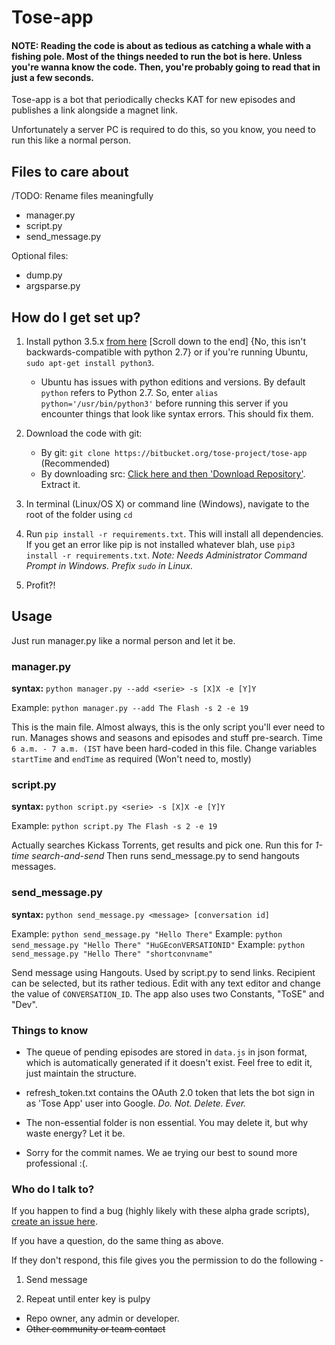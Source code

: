 # Tose-app

#### NOTE: Reading the code is about as tedious as catching a whale with a fishing pole. Most of the things needed to run the bot is here. Unless you're wanna know the code. Then, you're probably going to read that in just a few seconds.

Tose-app is a bot that periodically checks KAT for new episodes and publishes a link alongside a magnet link.

Unfortunately a server PC is required to do this, so you know, you need to run this like a normal person.


## Files to care about

/TODO: Rename files meaningfully

* manager.py
* script.py
* send_message.py

Optional files:

* dump.py
* argsparse.py


## How do I get set up?

1. Install python 3.5.x [from here](https://www.python.org/downloads/release/python-351/) [Scroll down to the end] {No, this isn't backwards-compatible with python 2.7} or if you're running Ubuntu, `sudo apt-get install python3`.
    * Ubuntu has issues with python editions and versions. By default `python` refers to Python 2.7. So, enter `alias python='/usr/bin/python3'` before running this server if you encounter things that look like syntax errors. This should fix them.

2. Download the code with git:
    * By git:
`git clone https://bitbucket.org/tose-project/tose-app` (Recommended)
    * By downloading src: [Click here and then 'Download Repository'](https://bitbucket.org/tose-project/tose-app/downloads). Extract it.

3. In terminal (Linux/OS X) or command line (Windows), navigate to the root of the folder using `cd` 

4. Run `pip install -r requirements.txt`. This will install all dependencies. If you get an error like pip is not installed whatever blah, use `pip3 install -r requirements.txt`. _Note: Needs Administrator Command Prompt in Windows. Prefix `sudo` in Linux._

5. Profit?!


## Usage

Just run manager.py like a normal person and let it be.

### manager.py
**syntax:** `python manager.py --add <serie> -s [X]X -e [Y]Y`

Example: `python manager.py --add The Flash -s 2 -e 19`

This is the main file. Almost always, this is the only script you'll ever need to run. Manages shows and seasons and episodes and stuff pre-search. Time `6 a.m. - 7 a.m. (IST` have been hard-coded in this file. Change variables `startTime` and `endTime` as required (Won't need to, mostly)


### script.py
**syntax:** `python script.py <serie> -s [X]X -e [Y]Y`

Example: `python script.py The Flash -s 2 -e 19`

Actually searches Kickass Torrents, get results and pick one. Run this for _1-time search-and-send_ Then runs send_message.py to send hangouts messages.

### send_message.py
**syntax:** `python send_message.py <message> [conversation id]`

Example: `python send_message.py "Hello There"`
Example: `python send_message.py "Hello There" "HuGEconVERSATIONID"`
Example: `python send_message.py "Hello There" "shortconvname"`

Send message using Hangouts. Used by script.py to send links. Recipient can be selected, but its rather tedious. Edit with any text editor and change the value of `CONVERSATION_ID`. The app also uses two Constants, "ToSE" and "Dev".


### Things to know

* The queue of pending episodes are stored in `data.js` in json format, which is automatically generated if it doesn't exist. Feel free to edit it, just maintain the structure.

* refresh_token.txt contains the OAuth 2.0 token that lets the bot sign in as 'Tose App' user into Google. _Do. Not. Delete. Ever._

* The non-essential folder is non essential. You may delete it, but why waste energy? Let it be.

* Sorry for the commit names. We ae trying our best to sound more professional :(.


### Who do I talk to? ###

If you happen to find a bug (highly likely with these alpha grade scripts), [create an issue here](https://bitbucket.org/tose-project/tose-app/issues).

If you have a question, do the same thing as above.

If they don't respond, this file gives you the permission to do the following - 

1. Send message

2. Repeat until enter key is pulpy

* Repo owner, any admin or developer.
* ~~Other community or team contact~~